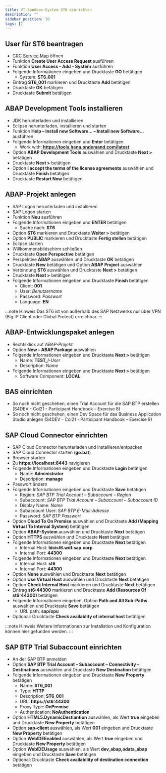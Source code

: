 ```yaml
---
title: VT-Sandbox-System ST6 einrichten
description: ""
sidebar_position: 30
tags: []
---
```


## User für ST6 beantragen
- [GRC Service Map](https://vmw4958.wdf.sap.corp:44344/sap/bc/webdynpro/sap/grfn_service_map?WDCONFIGURATIONID=ZDLM_GRAC_FPM_AC_LPD_HOME&sap-config-mode=&sap-client=100&sap-language=EN) öffnen
- Funktion **Create User Access Request** ausführen
- Funktion **User Access – Add – System** ausführen
- Folgende Informationen eingeben und Drucktaste **GO** betätigen
    - System: **ST6_001**
- Eintrag **ST6_001** markieren und Drucktaste **Add** betätigen
- Drucktaste **OK** betätigen
- Drucktaste **Submit** betätigen

## ABAP Development Tools installieren
- JDK herunterladen und installieren
- Eclipse herunterladen, installieren und starten
- Funktion **Help – Install new Software…  – Install new Software...** ausführen 
- Folgende Informationen eingeben und **Enter** betätigen
    - Work with: **https://tools.hana.ondemand.com/latest**
- Option **ABAP Development Tools** auswählen und Drucktaste **Next >** betätigen
- Drucktaste **Next >** betätigen
- Option **I accept the terms of the license agreements** auswählen und Drucktaste **Finish** betätigen
- Drucktaste **Restart Now** betätigen

## ABAP-Projekt anlegen
- SAP Logon herunterladen und installieren
- SAP Logon starten
- Funktion **Neu** ausführen
- Folgende Informationen eingeben und **ENTER** betätigen
    - Suche nach: **ST6**
- Option **ST6** markieren und Drucktaste **Weiter >** betätigen
- Option **PUBLIC** markieren und Drucktaste **Fertig stellen** betätigen
- Eclipse starten
- Willkommensbildschirm schließen
- Drucktaste **Open Perspective** betätigen
- Perspektive **ABAP** auswählen und Drucktaste **OK** betätigen
- Drucktaste **New** betätigen und Option **ABAP Project** auswählen
- Verbindung **ST6** auswählen und Drucktaste **Next >** betätigen
- Drucktaste **Next >** betätigen
- Folgende Informationen eingeben und Drucktaste **Finish** betätigen
    - Client: **001**
    - User: _Benutzername_
    - Password: _Passwort_
    - Language: **EN**

:::note Hinweis
Das ST6 ist von außerhalb des SAP Netzwerks nur über VPN (Big IP Client oder Global Protect) erreichbar.
:::
 
## ABAP-Entwicklungspaket anlegen
- Rechtsklick auf _ABAP-Projekt_
- Option **New – ABAP Package** auswählen
- Folgende Informationen eingeben und Drucktaste **Next >** betätigen
    - Name: **TEST_**_I-User_
    - Description: _Name_
- Folgende Informationen eingeben und Drucktaste **Next >** betätigen
    - Software Component: **LOCAL**

## BAS einrichten
- So noch nicht geschehen, einen Trial Account für die SAP BTP erstellen (S4DEV - Col21 - Participant Handbook – Exercise 8)
- So noch nicht geschehen, einen Dev Space für das Business Application Studio anlegen (S4DEV - Col21 - Participant Handbook – Exercise 9)
 
## SAP Cloud Connector einrichten
- SAP Cloud Connector herunterladen und installieren/entpacken 
- SAP Cloud Connector starten (**go.bat**)
- Browser starten
- Zu **https://localhost:8443** navigieren
- Folgende Informationen eingeben und Drucktaste **Login** betätigen
    - Name: **Administrator**
    - Description: **manage**
- Passwort ändern
- Folgende Informationen eingeben und Drucktaste **Save** betätigen
    - Region: _SAP BTP Trial Account  – Subaccount – Region_
    - Subaccount: _SAP BTP Trial Account  – Subaccount – Subaccount ID_
    - Display Name: _Name_
    - Subaccount User: _SAP BTP E-Mail-Adresse_
    - Password: _SAP BTP Passwort_
- Option **Cloud To On Premise** auswählen und Drucktaste **Add (Mapping Virtual To Internal System)** betätigen
- Option **ABAP-System** auswählen und Drucktaste **Next** betätigen
- Option **HTTPS** auswählen und Drucktaste **Next** betätigen
- Folgende Informationen eingeben und Drucktaste **Next** betätigen
    - Internal Host: **ldcist6.wdf.sap.corp**
    - Internal Port: **44300**
- Folgende Informationen eingeben und Drucktaste **Next** betätigen
    - Internal Host: **st6**
    - Internal Port: **44300**
- Option **None** auswählen und Drucktaste **Next** betätigen
- Option **Use Virtual Host** auswählen und Drucktaste **Next** betätigen
- Option **Check Internal Host** markieren und Drucktaste **Next** betätigen
- Eintrag **st6:44300** markieren und Drucktaste **Add (Resources Of st6:44300)** betätigen
- Folgende Informationen eingeben, Option **Path and All Sub-Paths** auswählen und Drucktaste **Save** betätigen
    - URL path: **sap/opu**
- Optional: Drucktaste **Check availablity of internal host** betätigen

:::note Hinweis
Weitere Informationen zur Installation und Konfiguration können hier gefunden werden.
:::

## SAP BTP Trial Subaccount einrichten
- An der SAP BTP anmelden
- Option **SAP BTP Trial Account – Subaccount – Connectivity – Destinations** auswählen und Drucktaste **New Destination** betätigen
- Folgende Informationen eingeben und Drucktaste **New Property** betätigen
    - Name: **ST6_001**
    - Type: **HTTP**
    - Description: **ST6_001**
    - URL: **https://st6:44300**
    - Proxy Type: **OnPremise**
    - Authentication: **NoAuthentication**
- Option **HTML5.DynamicDestiantion** auswählen, als Wert **true** eingeben und Drucktaste **New Property** betätigen
- Option **sap-client** auswählen, als Wert **001** eingeben und Drucktaste **New Property** betätigen
- Option **WebIDEEnabled** auswählen, als Wert **true** eingeben und Drucktaste **New Property** betätigen
- Option **WebIDEUsage** auswählen, als Wert **dev_abap,odata_abap** eingeben und Drucktaste **Save** betätigen
- Optional: Drucktaste **Check availability of destination connection** betätigen
